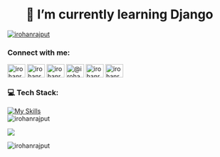 

<h1 align="center">🌱 I’m currently learning Django </h1>
<p align="left"> <a href="https://twitter.com/irohanrajput" target="blank"><img src="https://img.shields.io/twitter/follow/irohanrajput?logo=twitter&style=for-the-badge" alt="irohanrajput" /></a> </p>
<h3 align="left">Connect with me:</h3>
<p align="left">
<a href="https://twitter.com/irohanrajput" target="blank"><img align="center" src="https://raw.githubusercontent.com/rahuldkjain/github-profile-readme-generator/master/src/images/icons/Social/twitter.svg" alt="irohanrajput" height="30" width="40" /></a>
<a href="https://linkedin.com/in/irohanrajput" target="blank"><img align="center" src="https://raw.githubusercontent.com/rahuldkjain/github-profile-readme-generator/master/src/images/icons/Social/linked-in-alt.svg" alt="irohanrajput" height="30" width="40" /></a>
<a href="https://instagram.com/irohanrajput" target="blank"><img align="center" src="https://raw.githubusercontent.com/rahuldkjain/github-profile-readme-generator/master/src/images/icons/Social/instagram.svg" alt="irohanrajput" height="30" width="40" /></a>
<a href="https://medium.com/@irohanrajput" target="blank"><img align="center" src="https://raw.githubusercontent.com/rahuldkjain/github-profile-readme-generator/master/src/images/icons/Social/medium.svg" alt="@irohanrajput" height="30" width="40" /></a>
<a href="https://www.hackerrank.com/irohanrajput" target="blank"><img align="center" src="https://raw.githubusercontent.com/rahuldkjain/github-profile-readme-generator/master/src/images/icons/Social/hackerrank.svg" alt="irohanrajput" height="30" width="40" /></a>
<a href="https://www.leetcode.com/irohanrajput" target="blank"><img align="center" src="https://raw.githubusercontent.com/rahuldkjain/github-profile-readme-generator/master/src/images/icons/Social/leet-code.svg" alt="irohanrajput" height="30" width="40" /></a>
</p>


### 💻 Tech Stack:
[![My Skills](https://skillicons.dev/icons?i=c,html,css,javascript,python,django,sqlite,bootstrap,git,linux,cpp)](https://skillicons.dev) 
<br>
<img src="https://github-readme-stats.vercel.app/api/top-langs?username=irohanrajput&show_icons=true&locale=en&layout=compact" alt="irohanrajput" />

![](https://github-readme-stats.vercel.app/api?username=codecShivam&show_icons=true&hide=[%22issues%22])


<img src="https://github-readme-streak-stats.herokuapp.com/?user=irohanrajput&" alt="irohanrajput" />
<br>
